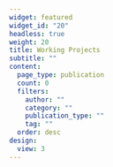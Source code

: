 ```yaml
---
widget: featured
widget_id: "20"
headless: true
weight: 20
title: Working Projects
subtitle: ""
content:
  page_type: publication
  count: 0
  filters:
    author: ""
    category: ""
    publication_type: ""
    tag: ""
  order: desc
design:
  view: 3
---
```

